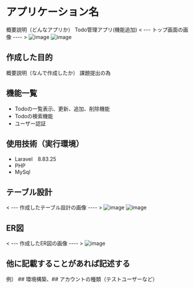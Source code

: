 # アプリケーション名
概要説明（どんなアプリか）
Todo管理アプリ(機能追加)
< --- トップ画面の画像 ---- >
![image](https://user-images.githubusercontent.com/111366647/201136275-32fa581b-acf4-4b40-b92d-3764e04050bf.png)
![image](https://user-images.githubusercontent.com/111366647/201136894-c083a222-ae49-4f63-92c1-3d20479a31ed.png)

## 作成した目的
概要説明（なんで作成したか）
課題提出の為

## 機能一覧
- Todoの一覧表示、更新、追加、削除機能
- Todoの検索機能
- ユーザー認証

## 使用技術（実行環境）
- Laravel　8.83.25 
- PHP
- MySql

## テーブル設計
< --- 作成したテーブル設計の画像 ---- >
![image](https://user-images.githubusercontent.com/111366647/201139295-f31695e5-85f5-47f3-af07-428b1eb4b0ae.png)
![image](https://user-images.githubusercontent.com/111366647/201139471-68d114cb-87d8-4969-85ab-3762e016658c.png)


## ER図
< --- 作成したER図の画像 ---- >
![image](https://user-images.githubusercontent.com/111366647/201139668-e3d28aad-528c-460c-be2a-788af5dcd6a0.png)


## 他に記載することがあれば記述する
例） ## 環境構築、## アカウントの種類（テストユーザーなど）
